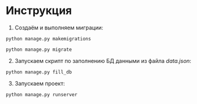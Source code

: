 # Инструкция

1. Создаём и выполняем миграции:

```python manage.py makemigrations```

```python manage.py migrate```

2. Запускаем скрипт по заполнению БД данными из файла *data.json*:

```python manage.py fill_db```

3. Запускаем проект:

```python manage.py runserver```